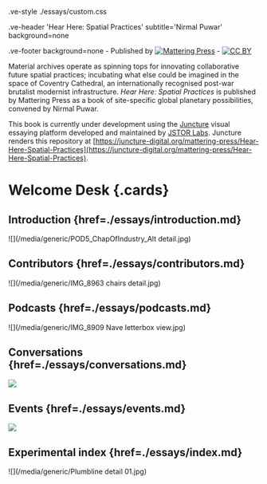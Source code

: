 .ve-style ./essays/custom.css

.ve-header 'Hear Here: Spatial Practices' subtitle='Nirmal Puwar' background=none

.ve-footer background=none
    - Published by [![Mattering Press](https://www.matteringpress.org/wp-content/themes/matteringpress/img/mattering-press.png)](https://www.matteringpress.org/)
    - [![CC BY](https://licensebuttons.net/l/by/4.0/88x31.png)](https://creativecommons.org/licenses/by/4.0/)

Material archives operate as spinning tops for innovating collaborative future spatial practices; incubating what else could be imagined in the space of Coventry Cathedral, an internationally recognised post-war brutalist modernist infrastructure. *Hear Here: Spatial Practices* is published by Mattering Press as a book of site-specific global planetary possibilities, convened by Nirmal Puwar.

This book is currently under development using the [Juncture](https://www.juncture-digital.org/) visual essaying platform developed and maintained by [JSTOR Labs](https://labs.jstor.org/). Juncture renders this repository at [https://juncture-digital.org/mattering-press/Hear-Here-Spatial-Practices](https://juncture-digital.org/mattering-press/Hear-Here-Spatial-Practices).

# Welcome Desk {.cards}

## Introduction {href=./essays/introduction.md}

![](/media/generic/POD5_ChapOfIndustry_Alt detail.jpg)

## Contributors {href=./essays/contributors.md}

![](/media/generic/IMG_8963 chairs detail.jpg)

## Podcasts {href=./essays/podcasts.md}

![](/media/generic/IMG_8909 Nave letterbox view.jpg)

## Conversations {href=./essays/conversations.md}

![](/media/generic/Chair_CU.jpg)

## Events {href=./essays/events.md}

![](/media/generic/Pod02_Penny_01.jpg)

## Experimental index {href=./essays/index.md}

![](/media/generic/Plumbline detail 01.jpg)